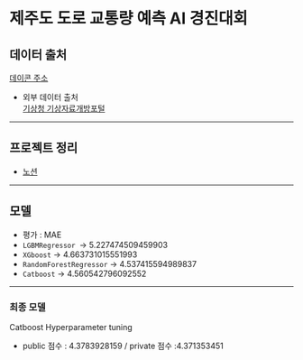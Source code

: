 # 제주도 도로 교통량 예측 AI 경진대회  

## 데이터 출처 

[데이콘 주소](https://dacon.io/competitions/official/235985/overview/description)

- 외부 데이터 출처  
[기상청 기상자료개방포털](https://data.kma.go.kr/data/grnd/selectAsosRltmList.do?pgmNo=36)


***


## 프로젝트 정리 
- [노션](https://peaceful-boat-1d8.notion.site/0892712a10094091b75e7123ad3146e0?pvs=4) 

***


## 모델 
- 평가 : MAE
- `LGBMRegressor `-> 5.227474509459903
- `XGboost` -> 4.663731015551993
- `RandomForestRegressor` -> 4.537415594989837
- `Catboost` -> 4.560542796092552 

***


### 최종 모델 
Catboost Hyperparameter tuning
- public 점수 :  4.3783928159  /  private 점수 :4.371353451
